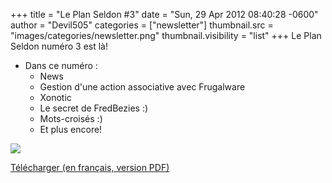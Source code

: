 +++
title = "Le Plan Seldon #3"
date = "Sun, 29 Apr 2012 08:40:28 -0600"
author = "Devil505"
categories = ["newsletter"]
thumbnail.src = "images/categories/newsletter.png"
thumbnail.visibility = "list"
+++
Le Plan Seldon numéro 3 est là!  

* Dans ce numéro :
	+ News
	+ Gestion d'une action associative avec Frugalware
	+ Xonotic
	+ Le secret de FredBezies :)
	+ Mots-croisés :)
	+ Et plus encore!

  


![](http://ftp.frugalware.org/pub/other/theseldonplan/preview03fr.png)
  

[Télécharger (en français, version PDF)](http://ftp.frugalware.org/pub/other/theseldonplan/theseldonplan_03fr.pdf)  
